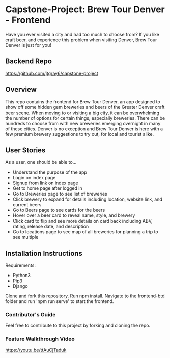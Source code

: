 # Capstone-Project: Brew Tour Denver - Frontend
Have you ever visited a city and had too much to choose from? If you like craft beer, and experience this problem when visiting Denver, Brew Tour Denver is just for you!

## Backend Repo 
https://github.com/jtgray6/capstone-project

## Overview
This repo contains the frontend for Brew Tour Denver, an app designed to show off some hidden gem breweries and beers of the Greater Denver craft beer scene. When moving to or visiting a big city, it can be overwhelming the number of options for certain things, especially breweries. There can be hundreds to choose from with new breweries emerging overnight in many of these cities. Denver is no exception and Brew Tour Denver is here with a few premium brewery suggestions to try out, for local and tourist alike.

## User Stories
As a user, one should be able to...

* Understand the purpose of the app
* Login on index page
* Signup from link on index page
* Get to home page after logged in
* Go to Breweries page to see list of breweries
* Click brewery to expand for details including location, website link, and current beers
* Go to Beers page to see cards for the beers
* Hover over a beer card to reveal name, style, and brewery
* Click card to flip and see more details on card back including ABV, rating, release date, and description
* Go to locations page to see map of all breweries for planning a trip to see multiple

## Installation Instructions
Requirements:
* Python3
* Pip3
* Django

Clone and fork this repository. Run npm install. Navigate to the frontend-btd folder and run 'npm run serve' to start the frontend.

### Contributor's Guide
Feel free to contribute to this project by forking and cloning the repo.

### Feature Walkthrough Video
https://youtu.be/ttAuCjTaduk
